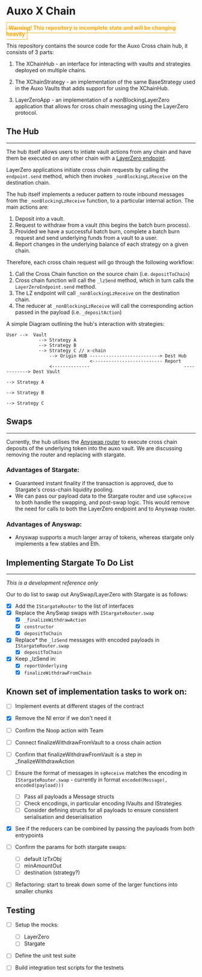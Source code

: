 # Auxo X Chain

<span style="
    font-weight:bold;
    color:orange;
    border:1px solid orange;
    padding:5px;
">
    Warning! This repository is incomplete state and will be changing heavily
</span>

This repository contains the source code for the Auxo Cross chain hub, it consists of 3 parts:

1. The XChainHub - an interface for interacting with vaults and strategies deployed on multiple chains.

2. The XChainStrategy - an implementation of the same BaseStrategy used in the Auxo Vaults that adds support for using the XChainHub.

3. LayerZeroApp - an implementation of a nonBlockingLayerZero application that allows for cross chain messaging using the LayerZero protocol.


## The Hub
----------
The hub itself allows users to intiate vault actions from any chain and have them be executed on any other chain with a [LayerZero endpoint](https://layerzero.gitbook.io/docs/technical-reference/mainnet/supported-chain-ids). 

LayerZero applications initiate cross chain requests by calling the `endpoint.send` method, which then invokes `_nonBlockingLzReceive` on the destination chain. 

The hub itself implements a reducer pattern to route inbound messages from the `_nonBlockingLzReceive` function, to a particular internal action. The main actions are:

1. Deposit into a vault.
2. Request to withdraw from a vault (this begins the batch burn process).
3. Provided we have a successful batch burn, complete a batch burn request and send underlying funds from a vault to a user.
4. Report changes in the underlying balance of each strategy on a given chain.

Therefore, each cross chain request will go through the following workflow:

1. Call the Cross Chain function on the source chain (i.e. `depositToChain`)
2. Cross chain function will call the `_lzSend` method, which in turn calls the `LayerZeroEndpoint.send` method.
3. The LZ endpoint will call `_nonBlockingLzReceive` on the destination chain.
4. The reducer at `_nonBlockingLzReceive` will call the corresponding action passed in the payload (i.e. `_depositAction`)


A simple Diagram outlining the hub's interaction with strategies:
```
User -->  Vault
            --> Strategy A
            --> Strategy B
            --> Strategy C // x-chain
                --> Origin HUB --------------------------> Dest Hub
                               <-------------------------- Report
                <--------------                                   ------------> Dest Vault 
                                                                                --> Strategy A
                                                                                --> Strategy B
                                                                                --> Strategy C
```

## Swaps
----------
Currently, the hub utilises the [Anyswap router](https://github.com/anyswap/CrossChain-Router/wiki/How-to-integrate-AnySwap-Router) to execute cross chain deposits of the underlying token into the auxo vault. We are discussing removing the router and replacing with stargate. 

### Advantages of Stargate:
- Guaranteed instant finality if the transaction is approved, due to Stargate's cross-chain liquidity pooling.
- We can pass our payload data to the Stargate router and use `sgReceive` to both handle the swapping, and post-swap logic. This would remove the need for calls to both the LayerZero endpoint and to Anyswap router.


### Advantages of Anyswap:
- Anyswap supports a much larger array of tokens, whereas stargate only implements a few stables and Eth. 


## Implementing Stargate To Do List
--------
*This is a development reference only*

Our to do list to swap out AnySwap/LayerZero with Stargate is as follows:

- [x] Add the `IStargateRouter` to the list of interfaces
- [x] Replace the AnySwap swaps with `IStargateRouter.swap`
    - [x] `_finalizeWithdrawAction`
    - [x] `constructor`
    - [x] `depositToChain`

- [x] Replace* the `_lzSend` messages with encoded payloads in `IStargateRouter.swap`
    - [x] `depositToChain`

- [x] Keep _lzSend in:
    - [x] `reportUnderlying`
    - [x] `finalizeWithdrawFromChain`

## Known set of implementation tasks to work on:
- [ ] Implement events at different stages of the contract
- [x] Remove the NI error if we don't need it
- [ ] Confirm the Noop action with Team
- [ ] Connect finalizeWithdrawFromVault to a cross chain action
- [ ] Confirm that finalizeWithdrawFromVault is a step in _finalizeWithdrawAction
- [ ] Ensure the format of messages in `sgReceive` matches the encoding in `IStargateRouter.swap` - currently in format `encoded(Message(, encoded(payload)))`
    - [ ] Pass all payloads a Message structs
    - [ ] Check encodings, in particular encoding IVaults and IStrategies
    - [ ] Consider defining structs for all payloads to ensure consistent serialisation and deserialisation
- [x] See if the reducers can be combined by passing the payloads from both entrypoints
- [ ] Confirm the params for both stargate swaps:
    - [ ] default lzTxObj
    - [ ] minAmountOut
    - [ ] destination (strategy?)
- [ ] Refactoring: start to break down some of the larger functions into smaller chunks


## Testing
- [ ] Setup the mocks:
    - [ ] LayerZero
    - [ ] Stargate
- [ ] Define the unit test suite
- [ ] Build integration test scripts for the testnets



